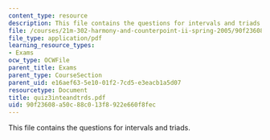 ```yaml
---
content_type: resource
description: This file contains the questions for intervals and triads.
file: /courses/21m-302-harmony-and-counterpoint-ii-spring-2005/90f23608a50c88c013f8922e660f8fec_quiz3inteandtrds.pdf
file_type: application/pdf
learning_resource_types:
- Exams
ocw_type: OCWFile
parent_title: Exams
parent_type: CourseSection
parent_uid: e16aef63-5e10-01f2-7cd5-e3eacb1a5d07
resourcetype: Document
title: quiz3inteandtrds.pdf
uid: 90f23608-a50c-88c0-13f8-922e660f8fec
---
```

This file contains the questions for intervals and triads.

